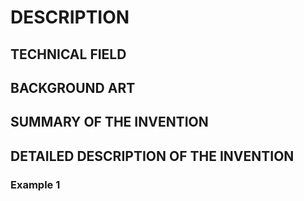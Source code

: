 # DESCRIPTION

## TECHNICAL FIELD

## BACKGROUND ART

## SUMMARY OF THE INVENTION

## DETAILED DESCRIPTION OF THE INVENTION

### Example 1


